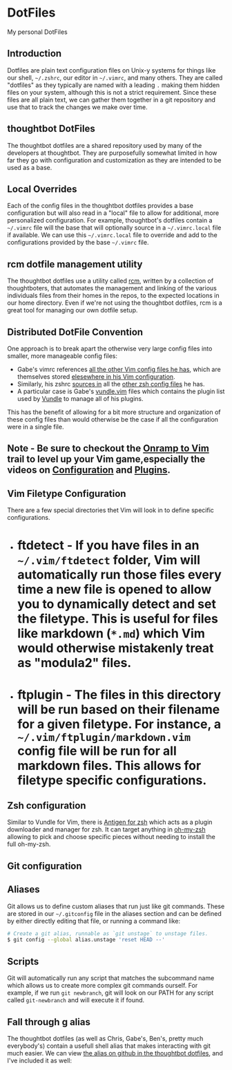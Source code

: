 # DotFiles
 My personal DotFiles

 ## Introduction

 Dotfiles are plain text configuration files on Unix-y systems for things like our shell, `~/.zshrc`, our editor in `~/.vimrc`, and many others. They are called "dotfiles" as they typically are named with a leading `.` making them hidden files on your system, although this is not a strict requirement. Since these files are all plain text, we can gather them together in a git repository and use that to track the changes we make over time.

 ## thoughtbot DotFiles

 The thoughtbot dotfiles are a shared repository used by many of the developers at thoughtbot. They are purposefully somewhat limited in how far they go with configuration and customization as they are intended to be used as a base.
 ## Local Overrides

 Each of the config files in the thoughtbot dotfiles provides a base configuration but will also read in a "local" file to allow for additional, more personalized configuration.
 For example, thoughtbot's dotfiles contain a `~/.vimrc` file will the base that will optionally source in a `~/.vimrc.local` file if available. We can use this  `~/.vimrc.local` file to override and add to the configurations provided by the base `~/.vimrc` file.

 ## rcm dotfile management utility

 The thoughtbot dotfiles use a utility called [rcm](https://github.com/thoughtbot/rcm), written by a collection of thoughtboters, that automates the management and linking of the various individuals files from their homes in the repos, to the expected locations in our home directory.
 Even if we're not using the thoughtbot dotfiles, rcm is a great tool for managing our own dotfile setup.

 ## Distributed DotFile Convention

 One approach is to break apart the otherwise very large config files into smaller, more manageable config files:
- Gabe's vimrc references [all the other Vim config files he has](https://github.com/gabebw/dotfiles/blob/7c5ba2fd230df4dd2432019c72c3def2b75f1d45/vimrc#L20-L23), which are themselves stored [elesewhere in his Vim configuration](https://github.com/gabebw/dotfiles/tree/7c5ba2fd230df4dd2432019c72c3def2b75f1d45/vim).
- Similarly, his zshrc [sources in](https://github.com/gabebw/dotfiles/blob/7c5ba2fd230df4dd2432019c72c3def2b75f1d45/zshrc#L7-L13) all the [other zsh config files](https://github.com/gabebw/dotfiles/tree/7c5ba2fd230df4dd2432019c72c3def2b75f1d45/zsh) he has.
- A particular case is Gabe's [vundle.vim](https://github.com/gabebw/dotfiles/blob/7c5ba2fd230df4dd2432019c72c3def2b75f1d45/vim/vundle.vim) files which contains the plugin list used by [Vundle](https://github.com/VundleVim/Vundle.vim) to manage all of his plugins.

This has the benefit of allowing for a bit more structure and organization of these config files than would otherwise be the case if all the configuration were in a single file.
## Note - Be sure to checkout the [Onramp to Vim](https://upcase.com/onramp-to-vim) trail to level up your Vim game,especially the videos on [Configuration](https://upcase.com/onramp-to-vim) and [Plugins](https://upcase.com/videos/onramp-to-vim-plugins).

## Vim Filetype Configuration

There are a few special directories thet Vim will look in to define specific configurations.
- # ftdetect - If you have files in an `~/.vim/ftdetect` folder, Vim will automatically run those files every time a new file is opened to allow you to dynamically detect and set the filetype. This is useful for files like markdown (`*.md`) which Vim would otherwise mistakenly treat as "modula2" files.

- # ftplugin - The files in this directory will be run based on their filename for a given filetype. For instance, a `~/.vim/ftplugin/markdown.vim` config file will be run for all markdown files. This allows for filetype specific configurations.

## Zsh configuration
Similar to Vundle for Vim, there is [Antigen for zsh](https://github.com/zsh-users/antigen) which acts as a plugin downloader and manager for zsh. It can target anything in [oh-my-zsh](https://github.com/robbyrussell/oh-my-zsh) allowing to pick and choose specific pieces without needing to install the full oh-my-zsh.

## Git configuration

## Aliases

Git allows us to define custom aliases that run just like git commands. These are stored in our `~/.gitconfig` file in the aliases section and can be defined by either directly editing that file, or running a command like:
```bash
# Create a git alias, runnable as `git unstage` to unstage files.
$ git config --global alias.unstage 'reset HEAD --'
```
## Scripts

Git will automatically run any script that matches the subcommand name which allows us to create more complex git commands ourself. For example, if we run `git newbranch`, git will look on our PATH for any script called `git-newbranch` and will execute it if found.

## Fall through g alias

The thoughtbot dotfiles (as well as Chris, Gabe's, Ben's, pretty much everybody's) contain a usefull shell alias that makes interacting with git much easier. We can view [the alias on github in the thoughtbot dotfiles](https://github.com/thoughtbot/dotfiles/blob/6a034a7d659ef332345d17d55aaf47994aa9f96b/zsh/functions/g), and I've included it as well:

